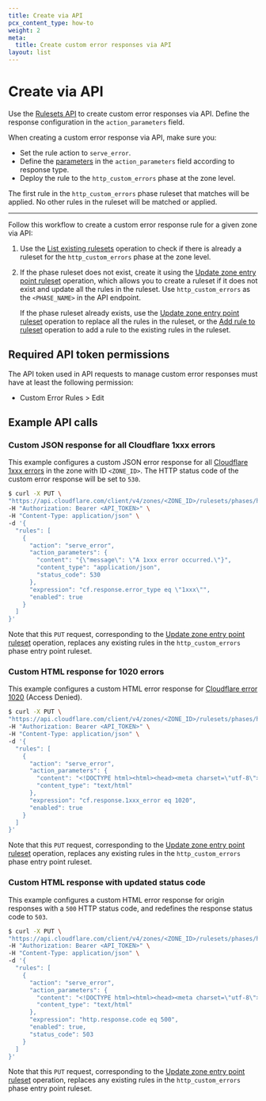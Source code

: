 ```yaml
---
title: Create via API
pcx_content_type: how-to
weight: 2
meta:
  title: Create custom error responses via API
layout: list
---
```


# Create via API

Use the [Rulesets API](/ruleset-engine/rulesets-api/) to create custom error responses via API. Define the response configuration in the `action_parameters` field.

When creating a custom error response via API, make sure you:

- Set the rule action to `serve_error`.
- Define the [parameters](/rules/custom-error-responses/parameters/) in the `action_parameters` field according to response type.
- Deploy the rule to the `http_custom_errors` phase at the zone level.

The first rule in the `http_custom_errors` phase ruleset that matches will be applied. No other rules in the ruleset will be matched or applied.

---

Follow this workflow to create a custom error response rule for a given zone via API:

1. Use the [List existing rulesets](/ruleset-engine/rulesets-api/view/#list-existing-rulesets) operation to check if there is already a ruleset for the `http_custom_errors` phase at the zone level.
2. If the phase ruleset does not exist, create it using the [Update zone entry point ruleset](/ruleset-engine/rulesets-api/update/) operation, which allows you to create a ruleset if it does not exist and update all the rules in the ruleset. Use `http_custom_errors` as the `<PHASE_NAME>` in the API endpoint.

   If the phase ruleset already exists, use the [Update zone entry point ruleset](/ruleset-engine/rulesets-api/update/) operation to replace all the rules in the ruleset, or the [Add rule to ruleset](/ruleset-engine/rulesets-api/add-rule/) operation to add a rule to the existing rules in the ruleset.

## ​​Required API token permissions

The API token used in API requests to manage custom error responses must have at least the following permission:

- Custom Error Rules > Edit

## Example API calls

### Custom JSON response for all Cloudflare 1xxx errors

This example configures a custom JSON error response for all [Cloudflare 1xxx errors](https://support.cloudflare.com/hc/articles/360029779472) in the zone with ID `<ZONE_ID>`. The HTTP status code of the custom error response will be set to `530`.

```bash
$ curl -X PUT \
"https://api.cloudflare.com/client/v4/zones/<ZONE_ID>/rulesets/phases/http_custom_errors/entrypoint" \
-H "Authorization: Bearer <API_TOKEN>" \
-H "Content-Type: application/json" \
-d '{
  "rules": [
    {
      "action": "serve_error",
      "action_parameters": {
        "content": "{\"message\": \"A 1xxx error occurred.\"}",
        "content_type": "application/json",
        "status_code": 530
      },
      "expression": "cf.response.error_type eq \"1xxx\"",
      "enabled": true
    }
  ]
}'
```

Note that this `PUT` request, corresponding to the [Update zone entry point ruleset](/ruleset-engine/rulesets-api/update/) operation, replaces any existing rules in the `http_custom_errors` phase entry point ruleset.

### Custom HTML response for 1020 errors

This example configures a custom HTML error response for [Cloudflare error 1020](https://support.cloudflare.com/hc/articles/360029779472#error1020) (Access Denied).

```bash
$ curl -X PUT \
"https://api.cloudflare.com/client/v4/zones/<ZONE_ID>/rulesets/phases/http_custom_errors/entrypoint" \
-H "Authorization: Bearer <API_TOKEN>" \
-H "Content-Type: application/json" \
-d '{
  "rules": [
    {
      "action": "serve_error",
      "action_parameters": {
        "content": "<!DOCTYPE html><html><head><meta charset=\"utf-8\"><title>Access denied</title></head><body><h1>You do not have access to this page</h1><p>Contact us if you think this is an error.</p></body></html>",
        "content_type": "text/html"
      },
      "expression": "cf.response.1xxx_error eq 1020",
      "enabled": true
    }
  ]
}'
```

Note that this `PUT` request, corresponding to the [Update zone entry point ruleset](/ruleset-engine/rulesets-api/update/) operation, replaces any existing rules in the `http_custom_errors` phase entry point ruleset.

### Custom HTML response with updated status code

This example configures a custom HTML error response for origin responses with a `500` HTTP status code, and redefines the response status code to `503`.

```bash
$ curl -X PUT \
"https://api.cloudflare.com/client/v4/zones/<ZONE_ID>/rulesets/phases/http_custom_errors/entrypoint" \
-H "Authorization: Bearer <API_TOKEN>" \
-H "Content-Type: application/json" \
-d '{
  "rules": [
    {
      "action": "serve_error",
      "action_parameters": {
        "content": "<!DOCTYPE html><html><head><meta charset=\"utf-8\"><title>Application unavailable</title></head><body><h1>Application temporarily unavailable</h1><p>Please try again later.</p></body></html>",
        "content_type": "text/html"
      },
      "expression": "http.response.code eq 500",
      "enabled": true,
      "status_code": 503
    }
  ]
}'
```

Note that this `PUT` request, corresponding to the [Update zone entry point ruleset](/ruleset-engine/rulesets-api/update/) operation, replaces any existing rules in the `http_custom_errors` phase entry point ruleset.
